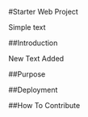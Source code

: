 #Starter Web Project

Simple text

##Introduction


New Text Added 

##Purpose

##Deployment

##How To Contribute



